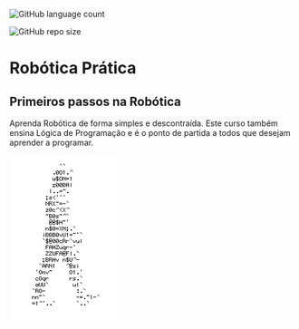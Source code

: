![GitHub language count](https://img.shields.io/github/languages/count/rafaelq80/robotica_pratica)

![GitHub repo size](https://img.shields.io/github/repo-size/rafaelq80/robotica_pratica)

# Robótica Prática

## Primeiros passos na Robótica

Aprenda Robótica de forma simples e descontraída. Este curso também ensina Lógica de Programação e é o ponto de partida a todos que desejam aprender a programar.

![Homem Letra](https://github.com/rafaelq80/robotica_pratica/blob/e1f8e26f9d178001b2cc5746b66616ba5f49c9b2/homem%20letra.gif)
